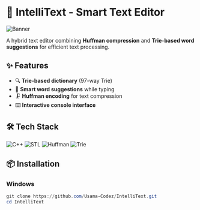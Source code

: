 # 🎯 IntelliText - Smart Text Editor

![Banner](https://via.placeholder.com/800x200?text=IntelliText+Smart+Text+Editor) <!-- Replace with actual banner -->

A hybrid text editor combining **Huffman compression** and **Trie-based word suggestions** for efficient text processing.

## ✨ Features

- 🔍 **Trie-based dictionary** (97-way Trie)
- 📝 **Smart word suggestions** while typing
- 🗜️ **Huffman encoding** for text compression
- ⌨️ **Interactive console interface**

## 🛠️ Tech Stack

![C++](https://img.shields.io/badge/C++-17-blue?logo=cplusplus)
![STL](https://img.shields.io/badge/STL-Data%20Structures-orange)
![Huffman](https://img.shields.io/badge/Huffman-Encoding-brightgreen)
![Trie](https://img.shields.io/badge/Trie-97--way-yellowgreen)

## 📦 Installation

### Windows
```powershell
git clone https://github.com/Usama-Codez/IntelliText.git
cd IntelliText
